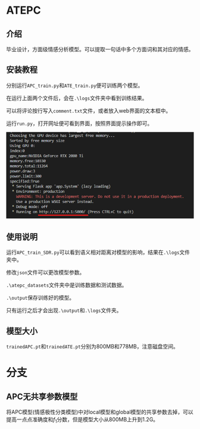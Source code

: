 # ATEPC

## 介绍
毕业设计，方面级情感分析模型。可以提取一句话中多个方面词和其对应的情感。


## 安装教程

分别运行`APC_train.py`和`ATE_train.py`便可训练两个模型。

在运行上面两个文件后，会在`.\logs`文件夹中看到训练结果。

可以将评论按行写入`comment.txt`文件，或者放入web界面的文本框中。

运行`run.py`，打开网址便可看到界面，按照界面提示操作即可。

![](说明.png)

## 使用说明

运行`APC_train_SDR.py`可以看到语义相对距离对模型的影响，结果在`.\logs`文件夹中。

修改`json`文件可以更改模型参数。

`.\atepc_datasets`文件夹中是训练数据和测试数据。

`.\output`保存训练好的模型。

只有运行之后才会出现`.\output`和`.\logs`文件夹。

## 模型大小

`trainedAPC.pt`和`trainedATE.pt`分别为800MB和778MB，注意磁盘空间。

# 分支

## APC无共享参数模型

将APC模型(情感极性分类模型)中对local模型和global模型的共享参数去掉，可以提高一点点准确度和$f_1$分数，但是模型大小从800MB上升到1.2G。